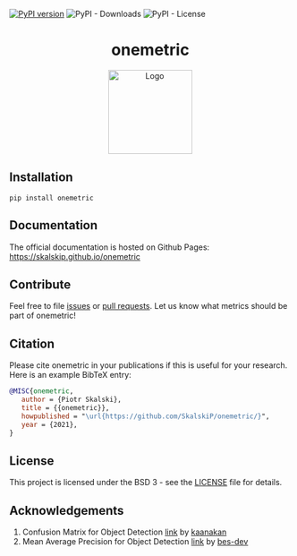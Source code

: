 [![PyPI version](https://badge.fury.io/py/onemetric.svg)](https://badge.fury.io/py/onemetric)
![PyPI - Downloads](https://img.shields.io/pypi/dm/onemetric)
![PyPI - License](https://img.shields.io/pypi/l/onemetric)

<h1 align="center">onemetric</h1>

<p align="center"> 
    <img width="150" src="https://onemetric-images.s3.eu-central-1.amazonaws.com/onemetric-logo.png" alt="Logo">
</p>

## Installation

```terminal
pip install onemetric
```

## Documentation

The official documentation is hosted on Github Pages: https://skalskip.github.io/onemetric

## Contribute

Feel free to file [issues](https://github.com/SkalskiP/onemetric/issues) or [pull requests](https://github.com/SkalskiP/onemetric/pulls). Let us know what metrics should be part of onemetric!

## Citation

Please cite onemetric in your publications if this is useful for your research. Here is an example BibTeX entry:

```BibTeX
@MISC{onemetric,
   author = {Piotr Skalski},
   title = {{onemetric}},
   howpublished = "\url{https://github.com/SkalskiP/onemetric/}",
   year = {2021},
}
```

## License

This project is licensed under the BSD 3 - see the [LICENSE][1] file for details.

## Acknowledgements

1. Confusion Matrix for Object Detection [link](2) by [kaanakan](3)
2. Mean Average Precision for Object Detection [link](4) by [bes-dev](5)

[1]: https://github.com/SkalskiP/onemetric/blob/master/LICENSE
[2]: https://github.com/kaanakan/object_detection_confusion_matrix
[3]: https://github.com/kaanakan
[4]: https://github.com/bes-dev/mean_average_precision
[5]: https://github.com/bes-dev
